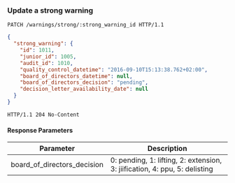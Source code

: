 ### Update a strong warning

```http
PATCH /warnings/strong/:strong_warning_id HTTP/1.1
```

```json
{
  "strong_warning": {
    "id": 1011,
    "junior_id": 1005,
    "audit_id": 1010,
    "quality_control_datetime": "2016-09-10T15:13:38.762+02:00",
    "board_of_directors_datetime": null,
    "board_of_directors_decision": "pending",
    "decision_letter_availability_date": null
  }
}
```

```http
HTTP/1.1 204 No-Content
```

#### Response Parameters

Parameter                              | Description
-------------------------------------- | ------
board_of_directors_decision            | 0: pending, 1: lifting, 2: extension, 3: jiification, 4: ppu, 5: delisting
